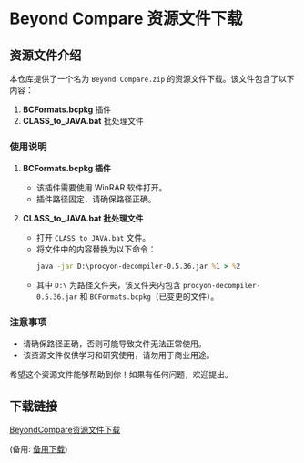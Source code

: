 # Beyond Compare 资源文件下载

## 资源文件介绍

本仓库提供了一个名为 `Beyond Compare.zip` 的资源文件下载。该文件包含了以下内容：

1. **BCFormats.bcpkg** 插件
2. **CLASS_to_JAVA.bat** 批处理文件

### 使用说明

1. **BCFormats.bcpkg 插件**
   - 该插件需要使用 WinRAR 软件打开。
   - 插件路径固定，请确保路径正确。

2. **CLASS_to_JAVA.bat 批处理文件**
   - 打开 `CLASS_to_JAVA.bat` 文件。
   - 将文件中的内容替换为以下命令：
     ```bat
     java -jar D:\procyon-decompiler-0.5.36.jar %1 > %2
     ```
   - 其中 `D:\` 为路径文件夹，该文件夹内包含 `procyon-decompiler-0.5.36.jar` 和 `BCFormats.bcpkg`（已变更的文件）。

### 注意事项

- 请确保路径正确，否则可能导致文件无法正常使用。
- 该资源文件仅供学习和研究使用，请勿用于商业用途。

希望这个资源文件能够帮助到你！如果有任何问题，欢迎提出。

## 下载链接
[BeyondCompare资源文件下载](https://pan.quark.cn/s/a1448e6c3c36) 

(备用: [备用下载](https://pan.baidu.com/s/1ysal6K2b6L3QDpx-DzVGtQ?pwd=1234))
